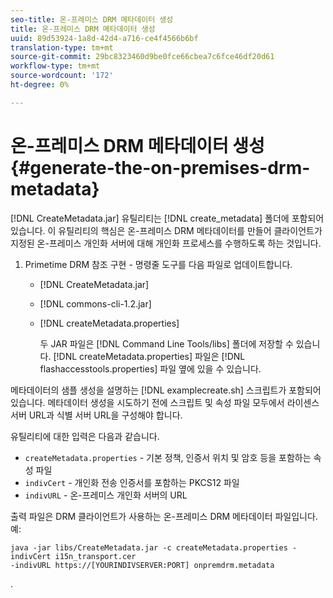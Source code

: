 ```yaml
---
seo-title: 온-프레미스 DRM 메타데이터 생성
title: 온-프레미스 DRM 메타데이터 생성
uuid: 89d53924-1a8d-42d4-a716-ce4f4566b6bf
translation-type: tm+mt
source-git-commit: 29bc8323460d9be0fce66cbea7c6fce46df20d61
workflow-type: tm+mt
source-wordcount: '172'
ht-degree: 0%

---
```



# 온-프레미스 DRM 메타데이터 생성{#generate-the-on-premises-drm-metadata}

[!DNL CreateMetadata.jar] 유틸리티는 [!DNL create_metadata] 폴더에 포함되어 있습니다. 이 유틸리티의 핵심은 온-프레미스 DRM 메타데이터를 만들어 클라이언트가 지정된 온-프레미스 개인화 서버에 대해 개인화 프로세스를 수행하도록 하는 것입니다.

1. Primetime DRM 참조 구현 - 명령줄 도구를 다음 파일로 업데이트합니다.

   * [!DNL CreateMetadata.jar]
   * [!DNL commons-cli-1.2.jar]
   * [!DNL createMetadata.properties]

      두 JAR 파일은 [!DNL Command Line Tools/libs] 폴더에 저장할 수 있습니다. [!DNL createMetadata.properties] 파일은 [!DNL flashaccesstools.properties] 파일 옆에 있을 수 있습니다.

<!--<a id="example_2116349CA33642CD9293EAD94A532ED8"></a>-->

메타데이터의 샘플 생성을 설명하는 [!DNL examplecreate.sh] 스크립트가 포함되어 있습니다. 메타데이터 생성을 시도하기 전에 스크립트 및 속성 파일 모두에서 라이센스 서버 URL과 식별 서버 URL을 구성해야 합니다.

유틸리티에 대한 입력은 다음과 같습니다.

* `createMetadata.properties` - 기본 정책, 인증서 위치 및 암호 등을 포함하는 속성 파일
* `indivCert` - 개인화 전송 인증서를 포함하는 PKCS12 파일
* `indivURL` - 온-프레미스 개인화 서버의 URL

출력 파일은 DRM 클라이언트가 사용하는 온-프레미스 DRM 메타데이터 파일입니다. 예:

```
java -jar libs/CreateMetadata.jar -c createMetadata.properties -indivCert i15n_transport.cer
-indivURL https://[YOURINDIVSERVER:PORT] onpremdrm.metadata
```

.